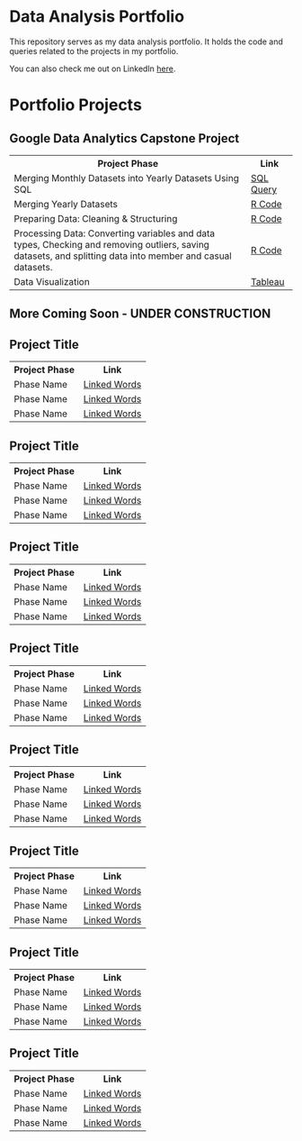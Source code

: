 # Data Analysis Portfolio
This repository serves as my data analysis portfolio.  It holds the code and queries related to the projects in my portfolio. 

You can also check me out on LinkedIn <a href="www.linkedin.com/in//clairescanlon">here</a>. 


<h1> Portfolio Projects </h1>

<h2><b> Google Data Analytics Capstone Project   </h2></b>

</head>
<body>

<table>
 
  <tr>
<th>Project Phase</th>
<th> Link </th>
  </tr>
  <tr>
    <td> Merging Monthly Datasets into Yearly Datasets Using SQL </td></td>
    <td> <a href=" "> SQL Query </a> </td></td>
  </tr>
  
  <tr>
    <td> Merging Yearly Datasets </td></td>
    <td> <a href="https://github.com/clairescanlon/CyclisticBikeData/blob/portfolio/Phase2_MergingDatasets"> R Code </a> </td></td>
  </tr>
  
  <tr>
    <td> Preparing Data: Cleaning & Structuring </td></td>
    <td> <a href="https://github.com/clairescanlon/CyclisticBikeData/blob/portfolio/Phase2_PreparingData"> R Code </a> </td></td>
  </tr>
 
  <tr>
    <td> Processing Data: Converting variables and data types, Checking and removing outliers, saving datasets, and splitting data into member and casual datasets. </td></td>
    <td> <a href="https://github.com/clairescanlon/CyclisticBikeData/blob/portfolio/Phase2_PreparingData"> R Code </a> </td></td>
  </tr>
  
  <tr>
    <td> Data Visualization </td></td>
    <td> <a href="https://public.tableau.com/views/CyclisticBikeRideData/MostPopularStartStations?:language=en-US&:display_count=n&:origin=viz_share_link"> Tableau </a> </td></td>
  </tr> 


</table>

<h2><b> More Coming Soon - UNDER CONSTRUCTION </h2></b>

<h2><b> Project Title </h2></b>
<table>
 
  <tr>
<th>Project Phase</th>
<th> Link </th>
  </tr>
  <tr>
    <td> Phase Name </td></td>
    <td> <a href="LINK"> Linked Words </a> </td></td>
  </tr>

   </tr>
  <tr>
    <td> Phase Name </td></td>
    <td> <a href="LINK"> Linked Words </a> </td></td>
  </tr>

   </tr>
  <tr>
    <td> Phase Name </td></td>
    <td> <a href="LINK"> Linked Words </a> </td></td>
  </tr>
</table>

<h2><b> Project Title </h2></b>
<table>
 
  <tr>
<th>Project Phase</th>
<th> Link </th>
  </tr>
  <tr>
    <td> Phase Name </td></td>
    <td> <a href="LINK"> Linked Words </a> </td></td>
  </tr>

   </tr>
  <tr>
    <td> Phase Name </td></td>
    <td> <a href="LINK"> Linked Words </a> </td></td>
  </tr>

   </tr>
  <tr>
    <td> Phase Name </td></td>
    <td> <a href="LINK"> Linked Words </a> </td></td>
  </tr>
</table>

<h2><b> Project Title </h2></b>
<table>
 
  <tr>
<th>Project Phase</th>
<th> Link </th>
  </tr>
  <tr>
    <td> Phase Name </td></td>
    <td> <a href="LINK"> Linked Words </a> </td></td>
  </tr>

   </tr>
  <tr>
    <td> Phase Name </td></td>
    <td> <a href="LINK"> Linked Words </a> </td></td>
  </tr>

   </tr>
  <tr>
    <td> Phase Name </td></td>
    <td> <a href="LINK"> Linked Words </a> </td></td>
  </tr>
</table>

<h2><b> Project Title </h2></b>
<table>
 
  <tr>
<th>Project Phase</th>
<th> Link </th>
  </tr>
  <tr>
    <td> Phase Name </td></td>
    <td> <a href="LINK"> Linked Words </a> </td></td>
  </tr>

   </tr>
  <tr>
    <td> Phase Name </td></td>
    <td> <a href="LINK"> Linked Words </a> </td></td>
  </tr>

   </tr>
  <tr>
    <td> Phase Name </td></td>
    <td> <a href="LINK"> Linked Words </a> </td></td>
  </tr>
</table>

<h2><b> Project Title </h2></b>
<table>
 
  <tr>
<th>Project Phase</th>
<th> Link </th>
  </tr>
  <tr>
    <td> Phase Name </td></td>
    <td> <a href="LINK"> Linked Words </a> </td></td>
  </tr>

   </tr>
  <tr>
    <td> Phase Name </td></td>
    <td> <a href="LINK"> Linked Words </a> </td></td>
  </tr>

   </tr>
  <tr>
    <td> Phase Name </td></td>
    <td> <a href="LINK"> Linked Words </a> </td></td>
  </tr>
</table>

<h2><b> Project Title </h2></b>
<table>
 
  <tr>
<th>Project Phase</th>
<th> Link </th>
  </tr>
  <tr>
    <td> Phase Name </td></td>
    <td> <a href="LINK"> Linked Words </a> </td></td>
  </tr>

   </tr>
  <tr>
    <td> Phase Name </td></td>
    <td> <a href="LINK"> Linked Words </a> </td></td>
  </tr>

   </tr>
  <tr>
    <td> Phase Name </td></td>
    <td> <a href="LINK"> Linked Words </a> </td></td>
  </tr>
</table>

<h2><b> Project Title </h2></b>
<table>
 
  <tr>
<th>Project Phase</th>
<th> Link </th>
  </tr>
  <tr>
    <td> Phase Name </td></td>
    <td> <a href="LINK"> Linked Words </a> </td></td>
  </tr>

   </tr>
  <tr>
    <td> Phase Name </td></td>
    <td> <a href="LINK"> Linked Words </a> </td></td>
  </tr>

   </tr>
  <tr>
    <td> Phase Name </td></td>
    <td> <a href="LINK"> Linked Words </a> </td></td>
  </tr>
</table>

<h2><b> Project Title </h2></b>
<table>
 
  <tr>
<th>Project Phase</th>
<th> Link </th>
  </tr>
  <tr>
    <td> Phase Name </td></td>
    <td> <a href="LINK"> Linked Words </a> </td></td>
  </tr>

   </tr>
  <tr>
    <td> Phase Name </td></td>
    <td> <a href="LINK"> Linked Words </a> </td></td>
  </tr>

   </tr>
  <tr>
    <td> Phase Name </td></td>
    <td> <a href="LINK"> Linked Words </a> </td></td>
  </tr>
</table>
